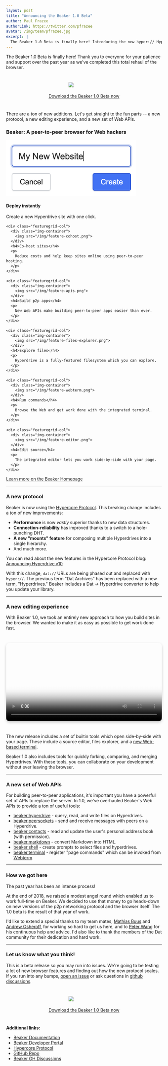 ```yaml
---
layout: post
title: "Announcing the Beaker 1.0 Beta"
author: Paul Frazee
authorLink: https://twitter.com/pfrazee
avatar: /img/team/pfrazee.jpg
excerpt: |
  The Beaker 1.0 Beta is finally here! Introducing the new hyper:// Hypercore Protocol, a new editing experience, and brand new Web APIs.
---
```


The Beaker 1.0 Beta is finally here! Thank you to everyone for your patience and support over the past year as we've completed this total rehaul of the browser.

<p class="install-link">
  <a href="/install/"><img src="/img/logo/logo-blue.png"></a>
  <a class="btn" title="Download the Beaker 1.0 Beta now" href="/install/">Download the Beaker 1.0 Beta now</a>
</p>

There are a ton of new additions. Let's get straight to the fun parts -- a new protocol, a new editing experience, and a new set of Web APIs.

<div class="home-cta">
  <h3>Beaker: A peer-to-peer browser for Web hackers</h3>
  <div class="featuregrid">
    <div class="featuregrid-col">
      <div class="img-container">
        <img src="/img/feature-instant-deploy.png">
      </div>
      <h4>Deploy instantly</h4>
      <p>
        Create a new Hyperdrive site with one click.
      </p>
    </div>

    <div class="featuregrid-col">
      <div class="img-container">
        <img src="/img/feature-cohost.png">
      </div>
      <h4>Co-host sites</h4>
      <p>
        Reduce costs and help keep sites online using peer-to-peer hosting.
      </p>
    </div>

    <div class="featuregrid-col">
      <div class="img-container">
        <img src="/img/feature-apis.png">
      </div>
      <h4>Build p2p apps</h4>
      <p>
        New Web APIs make building peer-to-peer apps easier than ever.
      </p>
    </div>
    
    <div class="featuregrid-col">
      <div class="img-container">
        <img src="/img/feature-files-explorer.png">
      </div>
      <h4>Explore files</h4>
      <p>
        Hyperdrive is a fully-featured filesystem which you can explore.
      </p>
    </div>

    <div class="featuregrid-col">
      <div class="img-container">
        <img src="/img/feature-webterm.png">
      </div>
      <h4>Run commands</h4>
      <p>
        Browse the Web and get work done with the integrated terminal.
      </p>
    </div>

    <div class="featuregrid-col">
      <div class="img-container">
        <img src="/img/feature-editor.png">
      </div>
      <h4>Edit source</h4>
      <p>
        The integrated editor lets you work side-by-side with your page.
      </p>
    </div>
  </div>
  <p>
    <a class="btn" title="Beaker Homepage" href="/">Learn more on the Beaker Homepage</a>
  </p>
</div>

---

### A new protocol

Beaker is now using the [Hypercore Protocol](https://hypercore-protocol.org). This breaking change includes a ton of new improvements:

 - **Performance** is now *vastly* superior thanks to new data structures.
 - **Connection-reliability** has improved thanks to a switch to a hole-punching DHT.
 - **A new "mounts" feature** for composing multiple Hyperdrives into a single hierarchy.
 - And much more.

You can read about the new features in the Hypercore Protocol blog: [Announcing Hyperdrive v10](https://blog.hypercore-protocol.org/posts/announcing-hyperdrive-10/)

With this change, `dat://` URLs are being phased out and replaced with `hyper://`. The previous term "Dat Archives" has been replaced with a new term, "Hyperdrives." Beaker includes a Dat -> Hyperdrive converter to help you update your library.

---

### A new editing experience

With Beaker 1.0, we took an entirely new approach to how you build sites in the browser. We wanted to make it as easy as possible to get work done fast.

<video autoplay loop playsinline poster="/img/beaker-site-demo-poster.png" src="/beaker-site-demo.mp4"></video>

The new release includes a set of builtin tools which open side-by-side with your page. These include a source editor, files explorer, and a [new Web-based terminal](https://docs.beakerbrowser.com/advanced/webterm).

Beaker 1.0 also includes tools for quickly forking, comparing, and merging Hyperdrives. With these tools, you can collaborate on your development without ever leaving the browser.

---

### A new set of Web APIs

For building peer-to-peer applications, it's important you have a powerful set of APIs to replace the server. In 1.0, we've overhauled Beaker's Web APIs to provide a ton of useful tools:

 - [beaker.hyperdrive](https://docs.beakerbrowser.com/apis/beaker.hyperdrive) - query, read, and write files on Hyperdrives.
 - [beaker.peersockets](https://docs.beakerbrowser.com/apis/beaker.peersockets) - send and receive messages with peers on a Hyperdrive.
 - [beaker.contacts](https://docs.beakerbrowser.com/apis/beaker.contacts) - read and update the user's personal address book (with permission).
 - [beaker.markdown](https://docs.beakerbrowser.com/apis/beaker.markdown) - convert Markdown into HTML.
 - [beaker.shell](https://docs.beakerbrowser.com/apis/beaker.shell) - create prompts to select files and hyperdrives.
 - [beaker.terminal](https://docs.beakerbrowser.com/apis/beaker.terminal) - register "page commands" which can be invoked from [Webterm]((https://docs.beakerbrowser.com/advanced/webterm)).

---

### How we got here

The past year has been an intense process!

At the end of 2018, we raised a modest angel round which enabled us to work full-time on Beaker. We decided to use that money to go heads-down on new versions of the p2p networking protocol and the browser itself. The 1.0 beta is the result of that year of work.

I'd like to extend a special thanks to my team mates, [Mathias Buus](https://twitter.com/mafintosh/) and [Andrew Osheroff](https://twitter.com/andrewosh/), for working so hard to get us here, and to [Peter Wang](https://twitter.com/pwang) for his continuous help and advice. I'd also like to thank the members of the Dat community for their dedication and hard work.

---

### Let us know what you think!

This is a beta release so you may run into issues. We're going to be testing a lot of new browser features and finding out how the new protocol scales. If you run into any bumps, [open an issue](https://github.com/beakerbrowser/beaker/issues) or ask questions in [github discussions](https://github.com/beakerbrowser/beaker/discussions).

<p class="install-link">
  <a href="/install/"><img src="/img/logo/logo-blue.png"></a>
  <a class="btn" title="Download the Beaker 1.0 Beta now" href="/install/">Download the Beaker 1.0 Beta now</a>
</p>

**Additional links:**

 - [Beaker Documentation](https://docs.beakerbrowser.com/)
 - [Beaker Developer Portal](https://beaker.dev/)
 - [Hypercore Protocol](https://hypercore-protocol.org/)
 - [GitHub Repo](https://github.com/beakerbrowser/beaker)
 - [Beaker GH Discussions](https://github.com/beakerbrowser/beaker/discussions)

<style>
  video {
    display: block;
    max-width: 100%;
    width: 600px;
    margin: 40px auto;
    border-radius: 10px;
    box-shadow: 0 4px 8px #0003;
  }

  .install-link {
    text-align: center;
    margin: 40px 0 !important;
  }

  .install-link img {
    display: block;
    margin: 0 auto 20px;
    width: 100px;
  }

  .blog .post .home-cta {
    background: #fafafd;
    padding: 30px 30px;
    margin: 0 -30px;
    border-radius: 8px;
  }

  .blog .post .home-cta h3 {
    margin-top: 0;
    text-align: center;
  }

  .blog .post .home-cta p {
    margin: 30px 0 0;
    text-align: center;
  }

  .blog .post .home-cta .btn {
    background: #fff;
  }

  .blog .post .featuregrid {
    display: grid;
    grid-template-columns: 1fr 1fr 1fr;
    grid-gap: 0 40px;
  }

  @media (max-width: 1050px) {
    .blog .post .featuregrid {
      grid-template-columns: 1fr 1fr;
      grid-gap: 20px 60px;
    }
  }

  @media (max-width: 750px) {
    .blog .post .featuregrid {
      grid-template-columns: 1fr;
      grid-gap: 40px;
      margin-top: 40px;
    }
  }

  .blog .post .featuregrid-col {
    text-align: center;
  }

  .blog .post .featuregrid-col h4 {
    margin: 10px 0;
  }

  .blog .post .featuregrid-col p {
    margin: 0;
  }

  @media (max-width: 1050px) {
    .blog .post .featuregrid-col h4 {
      margin-top: 20px;
    }
  }

  @media (max-width: 750px) {
    .blog .post .featuregrid-col h4 {
      padding: 0 10px 0;
    }
  }

  .blog .post .featuregrid-col p {
    margin-bottom: 0;
  }

  .blog .post .featuregrid .img-container {
    display: flex;
    height: 160px;
  }

  .blog .post .featuregrid .img-container img {
    margin: auto;
    border-radius: 4px;
    box-shadow: 0 2px 4px #0005;
    width: 260px;
  }

  @media (max-width: 750px) {
    .blog .post .featuregrid .img-container {
      height: auto;
      margin-bottom: 30px;
    }

    .blog .post .featuregrid .img-container img {
      max-width: 260px;
    }
  }
</style>